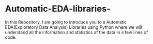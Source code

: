 # Automatic-EDA-libraries-
In this Repository, I am going to introduce you to a Automatic EDA(Exploratory Data Analysis) Libraries using Python where we will understand all the information and statistics of the data in a few lines of code.
